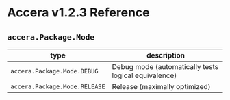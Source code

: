 [//]: # (Project: Accera)
[//]: # (Version: v1.2.3)

# Accera v1.2.3 Reference
## `accera.Package.Mode`

type | description
--- | ---
`accera.Package.Mode.DEBUG` | Debug mode (automatically tests logical equivalence)
`accera.Package.Mode.RELEASE` | Release (maximally optimized)


<div style="page-break-after: always;"></div>
